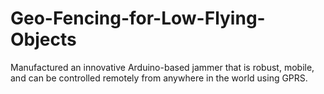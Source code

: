 # Geo-Fencing-for-Low-Flying-Objects
Manufactured an innovative Arduino-based jammer that is robust, mobile, and can be controlled remotely from anywhere in the world using GPRS.

